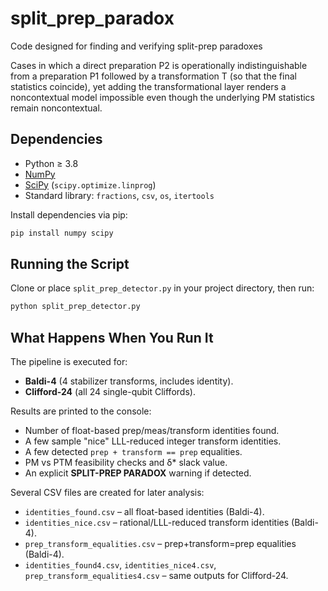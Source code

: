# split_prep_paradox
Code designed for finding and verifying split-prep paradoxes

Cases in which a direct preparation P2 is operationally indistinguishable from a preparation P1 followed by a transformation T (so that the final statistics coincide), yet adding the transformational layer renders a noncontextual model impossible even though the underlying PM statistics remain noncontextual.


## Dependencies
- Python ≥ 3.8  
- [NumPy](https://numpy.org/)  
- [SciPy](https://scipy.org/) (`scipy.optimize.linprog`)  
- Standard library: `fractions`, `csv`, `os`, `itertools`

Install dependencies via pip:
```bash
pip install numpy scipy

```
## Running the Script

Clone or place `split_prep_detector.py` in your project directory, then run:

```bash
python split_prep_detector.py

```
## What Happens When You Run It

The pipeline is executed for:

- **Baldi-4** (4 stabilizer transforms, includes identity).
- **Clifford-24** (all 24 single-qubit Cliffords).

Results are printed to the console:

- Number of float-based prep/meas/transform identities found.
- A few sample "nice" LLL-reduced integer transform identities.
- A few detected `prep + transform == prep` equalities.
- PM vs PTM feasibility checks and δ* slack value.
- An explicit **SPLIT-PREP PARADOX** warning if detected.

Several CSV files are created for later analysis:

- `identities_found.csv` – all float-based identities (Baldi-4).
- `identities_nice.csv` – rational/LLL-reduced transform identities (Baldi-4).
- `prep_transform_equalities.csv` – prep+transform=prep equalities (Baldi-4).
- `identities_found4.csv`, `identities_nice4.csv`, `prep_transform_equalities4.csv` – same outputs for Clifford-24.
